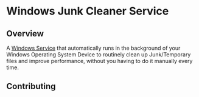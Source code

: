 # Windows Junk Cleaner Service
## Overview
A [Windows Service](https://docs.microsoft.com/en-us/dotnet/core/extensions/workers) that automatically runs in the background of your Windows Operating System Device to routinely clean up Junk/Temporary files and improve performance, without you having to do it manually every time. 
## Contributing
